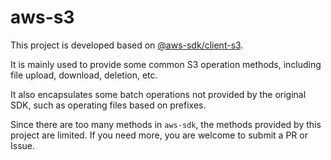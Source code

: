 # aws-s3
This project is developed based on [@aws-sdk/client-s3](https://docs.aws.amazon.com/AWSJavaScriptSDK/v3/latest/client/s3/).

It is mainly used to provide some common S3 operation methods, including file upload, download, deletion, etc.

It also encapsulates some batch operations not provided by the original SDK, such as operating files based on prefixes.

Since there are too many methods in `aws-sdk`, the methods provided by this project are limited. If you need more, you are welcome to submit a PR or Issue.